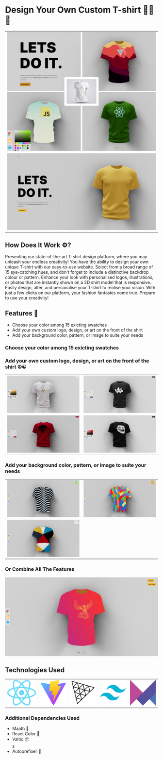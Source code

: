 # Design Your Own Custom T-shirt 👚🎽👕

<table>
  <tr>
    <td><img src="/3dShirt/src/assets/thumbs/0.png" alt="Image 1"></td>
  </tr>
  <tr>
    <td><img src="/3dShirt/src/assets/thumbs/1.png" alt="Image 2"></td>
  </tr>
</table>


## How Does It Work ⚙?

Presenting our state-of-the-art T-shirt design platform, where you may unleash your endless creativity! You have the ability to design your own unique T-shirt with our easy-to-use website. Select from a broad range of 15 eye-catching hues, and don't forget to include a distinctive backdrop colour or pattern. Enhance your look with personalised logos, illustrations, or photos that are instantly shown on a 3D shirt model that is responsive. Easily design, alter, and personalise your T-shirt to realise your vision. With just a few clicks on our platform, your fashion fantasies come true. Prepare to use your creativity!

## Features 🤖
<ul>
  <li>Choose your color among 15 exicting swatches</li>
  <li>Add your own custom logo, design, or art on the front of the shirt</li>
  <li>Add your background color, pattern, or image to suite your needs</li>
</ul>

<!-- This is where to explore about the features further:  -->

### Choose your color among 15 exicting swatches 


### Add your own custom logo, design, or art on the front of the shirt ☮☯
<table>
  <tr>
    <td><img src="/3dShirt/src/assets/thumbs/2.png" alt="Image b"></td>
    <td><img src="/3dShirt/src/assets/thumbs/3.png" alt="Image b"></td>
  </tr>
  <tr>
    <td><img src="/3dShirt/src/assets/thumbs/4.png" alt="Image 7"></td>
    <td><img src="/3dShirt/src/assets/thumbs/5.png" alt="Image b"></td>
  </tr>
</table>


### Add your background color, pattern, or image to suite your needs 

<table>
  <tr>
    <td><img src="/3dShirt/src/assets/thumbs/6.png" alt="Image b"></td>
    <td><img src="/3dShirt/src/assets/thumbs/7.png" alt="Image b"></td>
  </tr>
  <tr>
    <td><img src="/3dShirt/src/assets/thumbs/8.png" alt="Image 7"></td>
  </tr>
</table>

### Or Combine All The Features 
<img src="/3dShirt/src/assets/thumbs/9.png" alt="Image 7">



## Technologies Used
<table>
  <tr>
    <td><img src="/3dShirt/src/assets/logo/react.png" alt="Image a"></td>
    <td><img src="/3dShirt/src/assets/logo/vite.png" alt="Image a"></td>
    <td><img src="/3dShirt/src/assets/logo/threejs.png" alt="Image a"></td>
    <td><img src="/3dShirt/src/assets/logo/taiwind.png" alt="Image a"></td>
    <td><img src="/3dShirt/src/assets/logo/framer.png" alt="Image a"></td>
  </tr>
</table>


### Additional Dependencies Used
<ul>
  <li>Maath 🧮</li>
  <li>React Color 🎨</li>
  <li>Valtio 📦</li>s
  <li>Autoprefixer 📄</li>
</ul>
